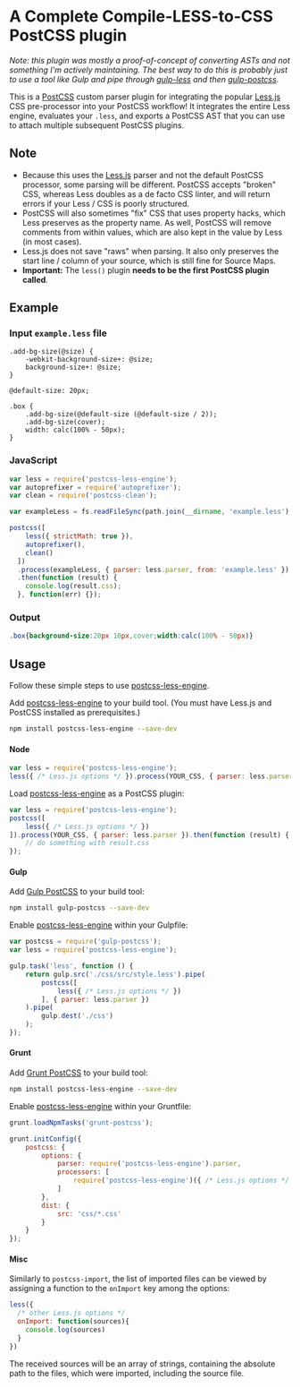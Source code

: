 # A Complete Compile-LESS-to-CSS PostCSS plugin

_Note: this plugin was mostly a proof-of-concept of converting ASTs and not something I'm actively maintaining. The best way to do this is probably just to use a tool like Gulp and pipe through [gulp-less] and then [gulp-postcss]._

This is a [PostCSS] custom parser plugin for integrating the popular [Less.js] CSS pre-processor into your PostCSS workflow! It integrates the entire Less engine, evaluates your `.less`, and exports a PostCSS AST that you can use to attach multiple subsequent PostCSS plugins.


## Note

* Because this uses the [Less.js] parser and not the default PostCSS processor, some parsing will be different. PostCSS accepts "broken" CSS, whereas Less doubles as a de facto CSS linter, and will return errors if your Less / CSS is poorly structured.
* PostCSS will also sometimes "fix" CSS that uses property hacks, which Less preserves as the property name. As well, PostCSS will remove comments from within values, which are also kept in the value by Less (in most cases).
* Less.js does not save "raws" when parsing. It also only preserves the start line / column of your source, which is still fine for Source Maps.
* **Important:** The `less()` plugin **needs to be the first PostCSS plugin called**.

[less-plugin-autoprefix]: https://github.com/less/less-plugin-autoprefix
[PostCSS]: https://github.com/postcss/postcss
[Less.js]: https://github.com/less/less.js
[gulp-less]: https://github.com/plus3network/gulp-less
[gulp-postcss]: https://github.com/postcss/gulp-postcss
[ci-img]:  https://travis-ci.org/Crunch/postcss-less.svg
[ci]:      https://travis-ci.org/Crunch/postcss-less
[postcss-less-engine]: https://github.com/Crunch/postcss-less
[Gulp PostCSS]: https://github.com/postcss/gulp-postcss
[Grunt PostCSS]: https://github.com/nDmitry/grunt-postcss

## Example

### Input `example.less` file

```less
.add-bg-size(@size) {
	-webkit-background-size+: @size;
	background-size+: @size;
}

@default-size: 20px;

.box {
	.add-bg-size(@default-size (@default-size / 2));
	.add-bg-size(cover);
	width: calc(100% - 50px);
}
```

### JavaScript
```js
var less = require('postcss-less-engine');
var autoprefixer = require('autoprefixer');
var clean = require('postcss-clean');

var exampleLess = fs.readFileSync(path.join(__dirname, 'example.less'), 'utf8');

postcss([
    less({ strictMath: true }), 
    autoprefixer(), 
    clean()
  ])
  .process(exampleLess, { parser: less.parser, from: 'example.less' })
  .then(function (result) {
    console.log(result.css);
  }, function(err) {});
```

### Output

```css
.box{background-size:20px 10px,cover;width:calc(100% - 50px)}
```

## Usage

Follow these simple steps to use [postcss-less-engine].

Add [postcss-less-engine] to your build tool. (You must have Less.js and PostCSS installed as prerequisites.)

```bash
npm install postcss-less-engine --save-dev
```

#### Node

```js
var less = require('postcss-less-engine');
less({ /* Less.js options */ }).process(YOUR_CSS, { parser: less.parser });
```

Load [postcss-less-engine] as a PostCSS plugin:

```js
var less = require('postcss-less-engine');
postcss([
    less({ /* Less.js options */ })
]).process(YOUR_CSS, { parser: less.parser }).then(function (result) {
	// do something with result.css
});
```

#### Gulp

Add [Gulp PostCSS] to your build tool:

```bash
npm install gulp-postcss --save-dev
```

Enable [postcss-less-engine] within your Gulpfile:

```js
var postcss = require('gulp-postcss');
var less = require('postcss-less-engine');

gulp.task('less', function () {
    return gulp.src('./css/src/style.less').pipe(
        postcss([
            less({ /* Less.js options */ })
        ], { parser: less.parser })
    ).pipe(
        gulp.dest('./css')
    );
});
```

#### Grunt

Add [Grunt PostCSS] to your build tool:

```sh
npm install postcss-less-engine --save-dev
```

Enable [postcss-less-engine] within your Gruntfile:

```js
grunt.loadNpmTasks('grunt-postcss');

grunt.initConfig({
	postcss: {
		options: {
			parser: require('postcss-less-engine').parser,
			processors: [
				require('postcss-less-engine')({ /* Less.js options */ })
			]
		},
		dist: {
			src: 'css/*.css'
		}
	}
});
```

#### Misc

Similarly to `postcss-import`, the list of imported files can be viewed by
assigning a function to the `onImport` key among the options:

```javascript
less({
  /* other Less.js options */
  onImport: function(sources){
    console.log(sources)
  }
})
```

The received sources will be an array of strings, containing the absolute path
to the files, which were imported, including the source file.
